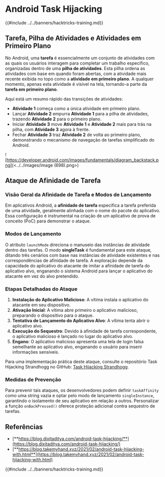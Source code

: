 # Android Task Hijacking

{{#include ../../banners/hacktricks-training.md}}

## Tarefa, Pilha de Atividades e Atividades em Primeiro Plano

No Android, uma **tarefa** é essencialmente um conjunto de atividades com as quais os usuários interagem para completar um trabalho específico, organizadas dentro de uma **pilha de atividades**. Esta pilha ordena as atividades com base em quando foram abertas, com a atividade mais recente exibida no topo como a **atividade em primeiro plano**. A qualquer momento, apenas esta atividade é visível na tela, tornando-a parte da **tarefa em primeiro plano**.

Aqui está um resumo rápido das transições de atividades:

- **Atividade 1** começa como a única atividade em primeiro plano.
- Lançar **Atividade 2** empurra **Atividade 1** para a pilha de atividades, trazendo **Atividade 2** para o primeiro plano.
- Iniciar **Atividade 3** move **Atividade 1** e **Atividade 2** mais para trás na pilha, com **Atividade 3** agora à frente.
- Fechar **Atividade 3** traz **Atividade 2** de volta ao primeiro plano, demonstrando o mecanismo de navegação de tarefas simplificado do Android.

![https://developer.android.com/images/fundamentals/diagram_backstack.png](<../../images/image (698).png>)

## Ataque de Afinidade de Tarefa

### Visão Geral da Afinidade de Tarefa e Modos de Lançamento

Em aplicativos Android, a **afinidade de tarefa** especifica a tarefa preferida de uma atividade, geralmente alinhada com o nome do pacote do aplicativo. Essa configuração é instrumental na criação de um aplicativo de prova de conceito (PoC) para demonstrar o ataque.

### Modos de Lançamento

O atributo `launchMode` direciona o manuseio das instâncias de atividade dentro das tarefas. O modo **singleTask** é fundamental para este ataque, ditando três cenários com base nas instâncias de atividade existentes e nas correspondências de afinidade de tarefa. A exploração depende da capacidade do aplicativo do atacante de imitar a afinidade de tarefa do aplicativo alvo, enganando o sistema Android para lançar o aplicativo do atacante em vez do alvo pretendido.

### Etapas Detalhadas do Ataque

1. **Instalação do Aplicativo Malicioso**: A vítima instala o aplicativo do atacante em seu dispositivo.
2. **Ativação Inicial**: A vítima abre primeiro o aplicativo malicioso, preparando o dispositivo para o ataque.
3. **Tentativa de Lançamento do Aplicativo Alvo**: A vítima tenta abrir o aplicativo alvo.
4. **Execução do Sequestro**: Devido à afinidade de tarefa correspondente, o aplicativo malicioso é lançado no lugar do aplicativo alvo.
5. **Engano**: O aplicativo malicioso apresenta uma tela de login falsa semelhante ao aplicativo alvo, enganando o usuário para inserir informações sensíveis.

Para uma implementação prática deste ataque, consulte o repositório Task Hijacking Strandhogg no GitHub: [Task Hijacking Strandhogg](https://github.com/az0mb13/Task_Hijacking_Strandhogg).

### Medidas de Prevenção

Para prevenir tais ataques, os desenvolvedores podem definir `taskAffinity` como uma string vazia e optar pelo modo de lançamento `singleInstance`, garantindo o isolamento de seu aplicativo em relação a outros. Personalizar a função `onBackPressed()` oferece proteção adicional contra sequestro de tarefas.

## **Referências**

- [**https://blog.dixitaditya.com/android-task-hijacking/**](https://blog.dixitaditya.com/android-task-hijacking/)
- [**https://blog.takemyhand.xyz/2021/02/android-task-hijacking-with.html**](https://blog.takemyhand.xyz/2021/02/android-task-hijacking-with.html)

{{#include ../../banners/hacktricks-training.md}}
